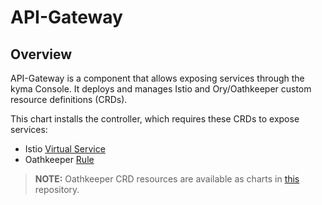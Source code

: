 # API-Gateway

## Overview
API-Gateway is a component that allows exposing services through the kyma Console. It deploys and manages Istio and Ory/Oathkeeper custom resource definitions (CRDs).

This chart installs the controller, which requires these CRDs to expose services:
- Istio [Virtual Service](https://istio.io/docs/reference/config/networking/virtual-service/)
- Oathkeeper [Rule](https://www.ory.sh/docs/oathkeeper/)

>**NOTE:** Oathkeeper CRD resources are available as charts in [this](https://github.com/ory/k8s) repository.
